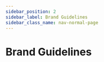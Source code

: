 ```yaml
---
sidebar_position: 2
sidebar_label: Brand Guidelines
sidebar_class_name: nav-normal-page
---
```


# Brand Guidelines
